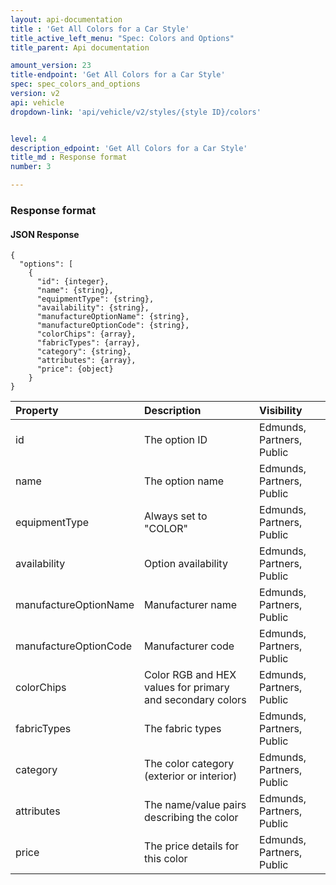 ```yaml
---
layout: api-documentation
title : 'Get All Colors for a Car Style'
title_active_left_menu: "Spec: Colors and Options"
title_parent: Api documentation

amount_version: 23
title-endpoint: 'Get All Colors for a Car Style'
spec: spec_colors_and_options
version: v2
api: vehicle
dropdown-link: 'api/vehicle/v2/styles/{style ID}/colors'


level: 4
description_edpoint: 'Get All Colors for a Car Style'
title_md : Response format
number: 3

---
```


### Response format

#### JSON Response

	{
	  "options": [
	    {
	      "id": {integer},
	      "name": {string},
	      "equipmentType": {string},
	      "availability": {string},
	      "manufactureOptionName": {string},
	      "manufactureOptionCode": {string},
	      "colorChips": {array},
	      "fabricTypes": {array},
	      "category": {string},
	      "attributes": {array},
	      "price": {object}
	    }
	}


| Property      				| Description                         					| Visibility                |
|:------------------------------|:------------------------------------------------------|:------------------------- |
| id		    				| The option ID											| Edmunds, Partners, Public |
| name		    				| The option name										| Edmunds, Partners, Public |
| equipmentType 				| Always set to "COLOR"                             	| Edmunds, Partners, Public |
| availability  				| Option availability									| Edmunds, Partners, Public |
| manufactureOptionName		    | Manufacturer name										| Edmunds, Partners, Public |
| manufactureOptionCode			| Manufacturer code										| Edmunds, Partners, Public |
| colorChips	    		    | Color RGB and HEX values for primary and secondary colors | Edmunds, Partners, Public |
| fabricTypes	    		    | The fabric types      					            | Edmunds, Partners, Public |
| category	    			    | The color category (exterior or interior)	            | Edmunds, Partners, Public |
| attributes    		        | The name/value pairs describing the color             | Edmunds, Partners, Public |
| price 	    		        | The price details for this color  		            | Edmunds, Partners, Public |